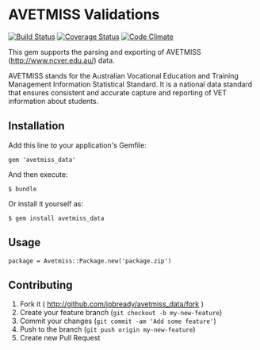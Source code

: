 # AVETMISS Validations

[![Build Status](https://magnum.travis-ci.com/jobready/avetmiss_data.png?token=rpAHEL3fvHDpfBeDNS3M&branch=develop)](https://magnum.travis-ci.com/jobready/avetmiss_data)
[![Coverage Status](https://coveralls.io/repos/jobready/avetmiss_data/badge.png)](https://coveralls.io/r/jobready/avetmiss_data)
[![Code Climate](https://codeclimate.com/github/jobready/avetmiss_data.png)](https://codeclimate.com/github/jobready/avetmiss_data)

This gem supports the parsing and exporting of AVETMISS (http://www.ncver.edu.au/) data.

AVETMISS stands for the Australian Vocational Education and Training Management Information Statistical Standard. It is a national data standard that ensures consistent and accurate capture and reporting of VET information about students.

## Installation

Add this line to your application's Gemfile:

    gem 'avetmiss_data'

And then execute:

    $ bundle

Or install it yourself as:

    $ gem install avetmiss_data

## Usage

    package = Avetmiss::Package.new('package.zip')

## Contributing

1. Fork it ( http://github.com/jobready/avetmiss_data/fork )
2. Create your feature branch (`git checkout -b my-new-feature`)
3. Commit your changes (`git commit -am 'Add some feature'`)
4. Push to the branch (`git push origin my-new-feature`)
5. Create new Pull Request

